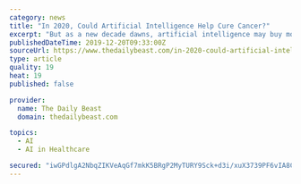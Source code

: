 ```yaml
---
category: news
title: "In 2020, Could Artificial Intelligence Help Cure Cancer?"
excerpt: "But as a new decade dawns, artificial intelligence may buy more time for those who need it most ... he or she can examine the outcomes of patients across the country with the same cancer and similar characteristics to help choose the right therapy for the right patient at the right time.” Vu cited the Eastern Cooperative Oncology Group ..."
publishedDateTime: 2019-12-20T09:33:00Z
sourceUrl: https://www.thedailybeast.com/in-2020-could-artificial-intelligence-help-cure-cancer
type: article
quality: 19
heat: 19
published: false

provider:
  name: The Daily Beast
  domain: thedailybeast.com

topics:
  - AI
  - AI in Healthcare

secured: "iwGPdlgA2NbqZIKVeAqGf7mkK5BRgP2MyTURY9Sck+d3i/xuX3739PF6vIA8CJamyn1FkrqhX3lugw5mjcuwrtJnfoXvosW5TcjfpIPS19j/TVoHh8uB8Xdd9/IDmEG9t6VhlWCZLD8NTR6tNiiuOTgkg/sd8Q5edsd+qY2FldJuDb84kWfBo0LrwL4ALua/rfUZZCBuT9LubMC/b2j/W6ZyVqva50His3gCDQqN1DrBiJYslAFXPORdyZ6DnCN25jD4gSICxCbPrAYmsToZ+g==;HuC679yIYFFmYlGUq9SqSQ=="
---
```


